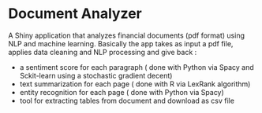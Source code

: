 # Document Analyzer
A Shiny application that analyzes financial documents (pdf format) using NLP and machine learning.
Basically the app takes as input a pdf file, applies data cleaning and NLP processing and give back :
- a sentiment score for each paragraph ( done with Python via Spacy and Sckit-learn using a stochastic gradient decent)
- text summarization for each page ( done with R via LexRank algorithm)
- entity recognition for each page ( done with Python via Spacy)
- tool for extracting tables from document and download as csv file
